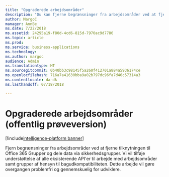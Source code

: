 ```yaml
---
title: "Opgraderede arbejdsområder"
description: "Du kan fjerne begrænsninger fra arbejdsområder ved at fjerne tilknytningen til Office 365 Grupper og dele data via sikkerhedsgrupper."
author: MargoC
manager: AnnBe
ms.date: 7/22/2018
ms.assetid: 24295a19-f80d-4cd6-815d-7970ac9d7786
ms.topic: article
ms.prod: 
ms.service: business-applications
ms.technology: 
ms.author: margoc
audience: Admin
ms.translationtype: HT
ms.sourcegitcommit: 0b40bb3c98145f5a260f412701a884a5936174ce
ms.openlocfilehash: 716a7a41630bba9a02b797dc96fa7d46c57314a3
ms.contentlocale: da-dk
ms.lasthandoff: 07/18/2018

---
```

# <a name="upgraded-workspaces-public-preview"></a>Opgraderede arbejdsområder (offentlig prøveversion)

[!include[intelligence-platform banner](../../includes/intelligence-platform.md)]



Fjern begrænsninger fra arbejdsområder ved at fjerne tilknytningen til Office 365 Grupper og dele data via sikkerhedsgrupper. Vi vil tilføje understøttelse af alle eksisterende API'er til arbejde med arbejdsområder samt grupper af hensyn til bagudkompatibiliteten. Dette arbejde vil gøre overgangen problemfri og gennemskuelig for udviklere.

